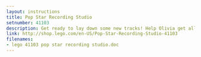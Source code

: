 ```yaml
---
layout: instructions
title: Pop Star Recording Studio
setnumber: 41103
description: Get ready to lay down some new tracks! Help Olivia get all the technical equipment in the production room ready for Livi the pop star to come in and record her next big hit album. Now it’s time to head into the recording booth to test out all the settings. Put Olivia’s headset on then grab the guitar, step up to the microphone and have fun recording a demo. At the end of the song, press the button to eject the CD and have a rest on the sofa with a drink and a magazine. You are all set for a great hit! Includes Olivia mini-doll figure.
link: http://shop.lego.com/en-US/Pop-Star-Recording-Studio-41103
filenames: 
- lego 41103 pop star recording studio.doc
---
```

